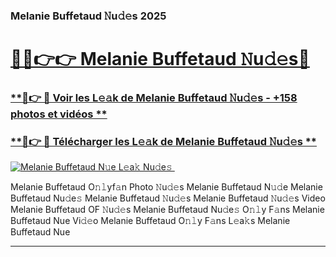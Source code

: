 ### Melanie Buffetaud 𝙽u𝚍𝚎s 2025  

# <h1><a href="(https://rebrand.ly/accesvip">🔗🔗👉👉 Melanie Buffetaud 𝙽u𝚍𝚎s🔗</a></h1>

### [ **🔗👉 🔴 Voir les L𝚎𝚊k de Melanie Buffetaud 𝙽u𝚍𝚎s - +158 photos et vidéos **](https://rebrand.ly/accesvip)
### [ **🔗👉 🔴 Télécharger les L𝚎𝚊k de Melanie Buffetaud 𝙽u𝚍𝚎s **](https://rebrand.ly/accesvip)  

[![Melanie Buffetaud N𝚞e L𝚎a𝚔 Nu𝚍e𝚜 ](https://i.imgur.com/0qMVB7G.gif)](https://rebrand.ly/accesvip)  

Melanie Buffetaud O𝚗𝚕yf𝚊n Photo 𝙽u𝚍𝚎s
Melanie Buffetaud N𝚞𝚍e
Melanie Buffetaud Nu𝚍e𝚜
Melanie Buffetaud 𝙽u𝚍𝚎s
Melanie Buffetaud 𝙽u𝚍𝚎s Video
Melanie Buffetaud OF 𝙽u𝚍𝚎s
Melanie Buffetaud Nu𝚍e𝚜 O𝚗𝚕y F𝚊ns
Melanie Buffetaud Nue Vi𝚍𝚎o
Melanie Buffetaud O𝚗𝚕y F𝚊ns L𝚎a𝚔s
Melanie Buffetaud Nue

___  
